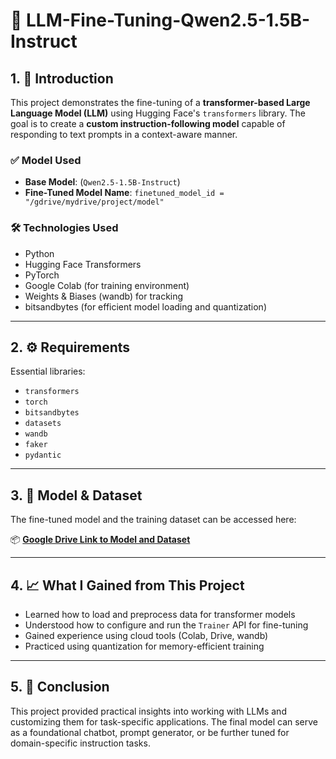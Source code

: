 # 🧠 LLM-Fine-Tuning-Qwen2.5-1.5B-Instruct 

## 1. 📌 Introduction

This project demonstrates the fine-tuning of a **transformer-based Large Language Model (LLM)** using Hugging Face's `transformers` library. The goal is to create a **custom instruction-following model** capable of responding to text prompts in a context-aware manner.

### ✅ Model Used
- **Base Model**: (`Qwen2.5-1.5B-Instruct`)
- **Fine-Tuned Model Name**: `finetuned_model_id = "/gdrive/mydrive/project/model"`

### 🛠️ Technologies Used
- Python
- Hugging Face Transformers
- PyTorch
- Google Colab (for training environment)
- Weights & Biases (wandb) for tracking
- bitsandbytes (for efficient model loading and quantization)

---

## 2. ⚙️ Requirements

Essential libraries:
- `transformers`
- `torch`
- `bitsandbytes`
- `datasets`
- `wandb`
- `faker`
- `pydantic`

---

## 3. 🔗 Model & Dataset

The fine-tuned model and the training dataset can be accessed here:

📦 **[Google Drive Link to Model and Dataset](https://drive.google.com/drive/folders/1n6mVdV2p8ETMAfqEmhBBGBYz5RPfsSAV?usp=drive_link)**  

---



## 4. 📈 What I Gained from This Project

- Learned how to load and preprocess data for transformer models
- Understood how to configure and run the `Trainer` API for fine-tuning
- Gained experience using cloud tools (Colab, Drive, wandb)
- Practiced using quantization for memory-efficient training

---

## 5. 🧾 Conclusion

This project provided practical insights into working with LLMs and customizing them for task-specific applications. The final model can serve as a foundational chatbot, prompt generator, or be further tuned for domain-specific instruction tasks.


